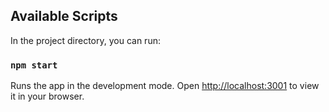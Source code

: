 ## Available Scripts

In the project directory, you can run:

### `npm start`

Runs the app in the development mode.
Open [http://localhost:3001](http://localhost:3001) to view it in your browser.

